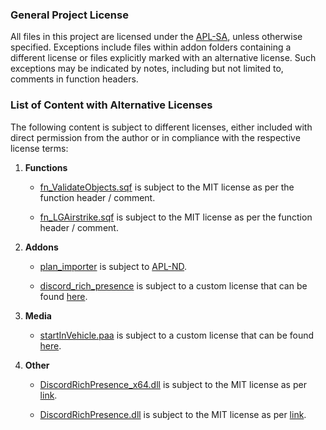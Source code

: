 ### General Project License

All files in this project are licensed under the [APL-SA](https://www.bohemia.net/community/licenses/arma-public-license-share-alike), unless otherwise specified. Exceptions include files within addon folders containing a different license or files explicitly marked with an alternative license. Such exceptions may be indicated by notes, including but not limited to, comments in function headers.

### List of Content with Alternative Licenses

The following content is subject to different licenses, either included with direct permission from the author or in compliance with the respective license terms:

1. **Functions**

    * [fn_ValidateObjects.sqf](https://github.com/Nomas-X/AET_AUX/blob/main/addons/common/functions/utility/fn_ValidateObjects.sqf) is subject to the MIT license as per the function header / comment.

    * [fn_LGAirstrike.sqf](https://github.com/Nomas-X/AET_AUX/blob/main/addons/common/functions/create/fn_LGAirstrike.sqf) is subject to the MIT license as per the function header / comment.

2. **Addons**

	* [plan_importer](https://github.com/Nomas-X/AET_Plan_Importer) is subject to [APL-ND](https://www.bohemia.net/community/licenses/arma-public-license-nd).

    * [discord_rich_presence](https://github.com/Nomas-X/AET_AUX/tree/main/addons/discord_rich_presence) is subject to a custom license that can be found [here](https://github.com/Nomas-X/AET_AUX/tree/main/addons/discord_rich_presence/Licenses).

3. **Media**
	* [startInVehicle.paa](https://github.com/Nomas-X/AET_AUX/tree/main/addons/start_in_vehicle/data/startInVehicle.paa) is subject to a custom license that can be found [here](https://thenounproject.com/legal/).

4. **Other**
	* [DiscordRichPresence_x64.dll](https://github.com/Nomas-X/AET_AUX/tree/main/DiscordRichPresence_x64.dll) is subject to the MIT license as per [link](https://github.com/Lachee/discord-rpc-csharp/blob/76699932607f3e6470be45823184bdaa84382951/LICENSE).
	
	* [DiscordRichPresence.dll](https://github.com/Nomas-X/AET_AUX/tree/main/DiscordRichPresence.dll) is subject to the MIT license as per [link](https://github.com/Lachee/discord-rpc-csharp/blob/76699932607f3e6470be45823184bdaa84382951/LICENSE).